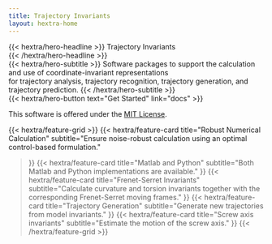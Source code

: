 ```yaml
---
title: Trajectory Invariants
layout: hextra-home
---
```



<div class="mt-6 mb-6">
{{< hextra/hero-headline >}}
  Trajectory Invariants &nbsp;<br class="sm:block hidden" /> 
{{< /hextra/hero-headline >}}
</div>

<div class="mb-12">
{{< hextra/hero-subtitle >}}
  Software packages to support the calculation and use of coordinate-invariant representations  &nbsp;<br class="sm:block hidden" /> for trajectory analysis, trajectory recognition, trajectory generation, and trajectory prediction.
{{< /hextra/hero-subtitle >}}
</div>

<div class="mb-6">
{{< hextra/hero-button text="Get Started" link="docs" >}}
</div>

This software is offered under the [MIT License](license).

<div class="mt-6"></div>


{{< hextra/feature-grid >}}
  {{< hextra/feature-card
    title="Robust Numerical Calculation"
    subtitle="Ensure noise-robust calculation using an optimal control-based formulation."
  >}}
  {{< hextra/feature-card
    title="Matlab and Python"
    subtitle="Both Matlab and Python implementations are available."
  >}}
  {{< hextra/feature-card
    title="Frenet-Serret Invariants"
    subtitle="Calculate curvature and torsion invariants together with the corresponding Frenet-Serret moving frames."
  >}}
  {{< hextra/feature-card
    title="Trajectory Generation"
    subtitle="Generate new trajectories from model invariants."
  >}}
  {{< hextra/feature-card
    title="Screw axis invariants"
    subtitle="Estimate the motion of the screw axis."
  >}}
{{< /hextra/feature-grid >}}
